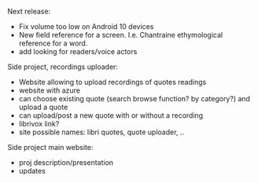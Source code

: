 Next release:


* Fix volume too low on Android 10 devices
* New field reference for a screen. I.e. Chantraine ethymological reference for a word.
* add looking for readers/voice actors


Side project, recordings uploader:

* Website allowing to upload recordings of quotes readings 
* website with azure
* can choose existing quote (search browse function? by category?) and upload a quote
* can upload/post a new quote with or without a recording
* librivox link?
* site possible names: libri quotes, quote uploader, ..


Side project main website:

* proj description/presentation
* updates
